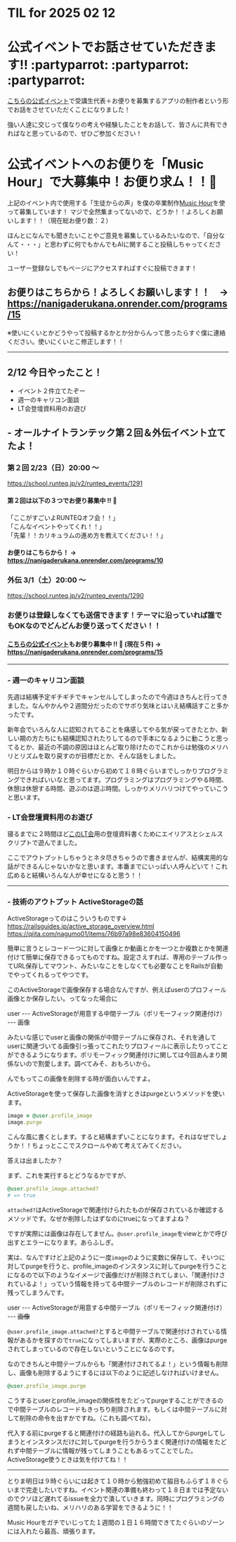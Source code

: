 # TIL for 2025 02 12

# 公式イベントでお話させていただきます:bangbang: :partyparrot: :partyparrot: :partyparrot:

[こちらの公式イベント](https://school.runteq.jp/v2/runteq_events/1286)で受講生代表＋お便りを募集するアプリの制作者という形でお話をさせていただくことになりました！

強い人達に交じって僕なりの考えや経験したことをお話して、皆さんに共有できればなと思っているので、ぜひご参加ください！

# 公式イベントへのお便りを「Music Hour」で大募集中！お便り求ム！！:email:

上記のイベント内で使用する「生徒からの声」を僕の卒業制作[Music Hour](https://school.runteq.jp/v3/social_portfolios/1272/web_applications/247)を使って募集しています！
マジで全然集まってないので、どうか！！よろしくお願いします！！（現在総お便り数：２）

ほんとになんでも聞きたいことやご意見を募集しているみたいなので、「自分なんて・・・」と思わずに何でもかんでもAIに関すること投稿しちゃってください！

ユーザー登録なしでもページにアクセスすればすぐに投稿できます！

## お便りはこちらから！よろしくお願いします！！　→　https://nanigaderukana.onrender.com/programs/15

※使いにくいとかどうやって投稿するかとか分からんって思ったらすぐ僕に連絡ください。使いにくいとこ修正します！！

---


## 2/12 今日やったこと！

- イベント２件立てたぞー
- 週一のキャリコン面談
- LT会登壇資料用のお遊び

## - オールナイトランテック第２回＆外伝イベント立てたよ！

### 第２回 2/23（日）20:00 ～
https://school.runteq.jp/v2/runteq_events/1291

#### 第２回は以下の３つでお便り募集中 :bangbang: :email: 
「ここがすごいよRUNTEQオフ会！！」  
「こんなイベントやってくれ！！」  
「先輩！！カリキュラムの進め方を教えてください！！」  
#### お便りはこちらから！ → https://nanigaderukana.onrender.com/programs/10  

### 外伝 3/1（土）20:00 ～
https://school.runteq.jp/v2/runteq_events/1290

### お便りは登録しなくても送信できます！テーマに沿っていれば誰でもOKなのでどんどんお便り送ってください！！

#### [こちらの公式イベント](https://school.runteq.jp/v2/runteq_events/1286)もお便り募集中 :bangbang: :email: (現在５件) → https://nanigaderukana.onrender.com/programs/15

---

### - 週一のキャリコン面談

先週は結構予定ギチギチでキャンセルしてしまったので今週はきちんと行ってきました。なんやかんや２週間分だったのでサボり気味とはいえ結構話すこと多かったです。

新年会でいろんな人に認知されてることを痛感してやる気が戻ってきたとか、新しい期の方たちにも結構認知されたりしてるので手本になるように動こうと思ってるとか、最近の不調の原因はほとんど取り除けたのでこれからは勉強のメリハリとリズムを取り戻すのが目標だとか、そんな話をしました。

明日からは９時か１０時ぐらいから初めて１８時ぐらいまでしっかりプログラミングできればいいなと思ってます。プログラミングはプログラミングやる時間、休憩は休憩する時間、遊ぶのは遊ぶ時間。しっかりメリハリつけてやっていこうと思います。

### - LT会登壇資料用のお遊び

寝るまでに２時間ほど[このLT会](https://school.runteq.jp/v2/runteq_events/1284)用の登壇資料書くためにエイリアスとシェルスクリプトで遊んでました。

ここでアウトプットしちゃうとネタ尽きちゃうので書きませんが、結構実用的な話ができるんじゃないかなと思います。本番までにいっぱい人呼んどいて！これ広めると結構いろんな人が幸せになると思う！！

---

### - 技術のアウトプット ActiveStorageの話

ActiveStorageってのはこういうものです↓  
https://railsguides.jp/active_storage_overview.html  
https://qiita.com/nagumo01/items/76b97a98e83604150496

簡単に言うとレコード一つに対して画像とか動画とかを一つとか複数とかを関連付けて簡単に保存できるってものですね。設定さえすれば、専用のテーブル作ってURL保存してマウント、みたいなことをしなくても必要なことをRailsが自動でやってくれるってやつです。

このActiveStorageで画像保存する場合なんですが、例えばuserのプロフィール画像とか保存したい。ってなった場合に

user  ---  ActiveStorageが用意する中間テーブル（ポリモーフィック関連付け） ---  画像

みたいな感じでuserと画像の関係が中間テーブルに保存され、それを通してuserに関連づいてる画像引っ張ってこれたりプロフィールに表示したりってことができるようになります。ポリモーフィック関連付けに関しては今回あんまり関係ないので割愛します。調べてみそ、おもろいから。

んでもってこの画像を削除する時が面白いんですよ。

ActiveStorageを使って保存した画像を消すときはpurgeというメソッドを使います。

```ruby
image = @user.profile_image
image.purge
```

こんな風に書くとします。すると結構まずいことになります。それはなぜでしょうか！！ちょっとここでスクロールやめて考えてみてください。

答えは出ましたか？

まず、これを実行するとどうなるかですが、

```ruby
@user.profile_image.attached?
# => true
```

`attached?`はActiveStorageで関連付けられたものが保存されているか確認するメソッドです。なぜか削除したはずなのにtrueになってますよね？

ですが実際には画像は存在してません。`@user.profile_image`をviewとかで呼び出すとエラーになります。あらふしぎ。

実は、なんですけど上記のように一度`image`のように変数に保存して、そいつに対してpurgeを行うと、profile_imageのインスタンスに対してpurgeを行うことになるので以下のようなイメージで画像だけが削除されてしまい、「関連付けされているよ！」っていう情報を持ってる中間テーブルのレコードが削除されずに残ってしまうんです。

user  ---  ActiveStorageが用意する中間テーブル（ポリモーフィック関連付け） ---  ~~画像~~

`@user.profile_image.attached?`とすると中間テーブルで関連付けされている情報があるかを探すので`true`になってしまいますが、実際のところ、画像はpurgeされてしまっているので存在しないということになるのです。

なのできちんと中間テーブルからも「関連付けされてるよ！」という情報も削除し、画像も削除するようにするには以下のように記述しなければいけません。

```ruby
@user.profile_image.purge
```

こうするとuserとprofile_imageの関係性をたどってpurgeすることができるので中間テーブルのレコードもきっちり削除されます。もしくは中間テーブルに対して削除の命令を出すかですね。（これも調べてね）。

代入する前にpurgeすると関連付けの経路も辿れる。代入してからpurgeしてしまうとインスタンスだけに対してpurgeを行うからうまく関連付けの情報をたどれず中間テーブルに情報が残ってしまうこともあるってことでした。ActiveStorage使うときは気を付けてね！！

---

とりま明日は９時ぐらいには起きて１０時から勉強初めて脇目もふらず１８ぐらいまで完走したいですね。イベント関連の準備も終わって１８日までは予定ないのでクソほど遅れてるissueを全力で潰していきます。同時にプログラミングの週間も戻したいね、メリハリのある学習をできるように！！

Music Hourをガチでいじってた１週間の１日１６時間できてたぐらいのゾーンには入れたら最高、頑張ります。
